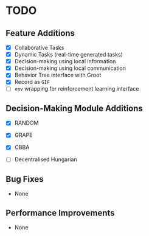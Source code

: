 # TODO

## Feature Additions
- [x] Collaborative Tasks
- [x] Dynamic Tasks (real-time generated tasks)
- [x] Decision-making using local information
- [x] Decision-making using local communication
- [x] Behavior Tree interface with Groot
- [x] Record as `GIF`
- [ ] `env` wrapping for reinforcement learning interface

## Decision-Making Module Additions
- [x] RANDOM
- [x] GRAPE
- [x] CBBA
- [ ] Decentralised Hungarian


## Bug Fixes
- None

## Performance Improvements
- None



